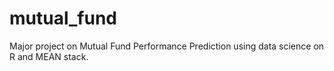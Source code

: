 # mutual_fund
Major project on Mutual Fund Performance Prediction using data science on R and MEAN stack.
